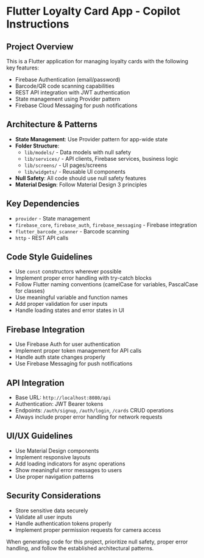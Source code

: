 <!-- Use this file to provide workspace-specific custom instructions to Copilot. For more details, visit https://code.visualstudio.com/docs/copilot/copilot-customization#_use-a-githubcopilotinstructionsmd-file -->

# Flutter Loyalty Card App - Copilot Instructions

## Project Overview
This is a Flutter application for managing loyalty cards with the following key features:
- Firebase Authentication (email/password)
- Barcode/QR code scanning capabilities  
- REST API integration with JWT authentication
- State management using Provider pattern
- Firebase Cloud Messaging for push notifications

## Architecture & Patterns
- **State Management**: Use Provider pattern for app-wide state
- **Folder Structure**: 
  - `lib/models/` - Data models with null safety
  - `lib/services/` - API clients, Firebase services, business logic
  - `lib/screens/` - UI pages/screens
  - `lib/widgets/` - Reusable UI components
- **Null Safety**: All code should use null safety features
- **Material Design**: Follow Material Design 3 principles

## Key Dependencies
- `provider` - State management
- `firebase_core`, `firebase_auth`, `firebase_messaging` - Firebase integration
- `flutter_barcode_scanner` - Barcode scanning
- `http` - REST API calls

## Code Style Guidelines
- Use `const` constructors wherever possible
- Implement proper error handling with try-catch blocks
- Follow Flutter naming conventions (camelCase for variables, PascalCase for classes)
- Use meaningful variable and function names
- Add proper validation for user inputs
- Handle loading states and error states in UI

## Firebase Integration
- Use Firebase Auth for user authentication
- Implement proper token management for API calls
- Handle auth state changes properly
- Use Firebase Messaging for push notifications

## API Integration
- Base URL: `http://localhost:8080/api`
- Authentication: JWT Bearer tokens
- Endpoints: `/auth/signup`, `/auth/login`, `/cards` CRUD operations
- Always include proper error handling for network requests

## UI/UX Guidelines
- Use Material Design components
- Implement responsive layouts
- Add loading indicators for async operations
- Show meaningful error messages to users
- Use proper navigation patterns

## Security Considerations
- Store sensitive data securely
- Validate all user inputs
- Handle authentication tokens properly
- Implement proper permission requests for camera access

When generating code for this project, prioritize null safety, proper error handling, and follow the established architectural patterns.
